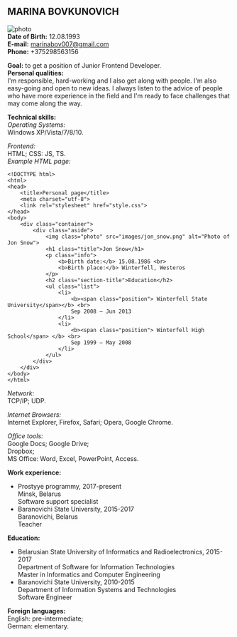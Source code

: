 ## MARINA BOVKUNOVICH 
 
![photo](https://github.com/espere-papillon/rsschool-cv/blob/gh-pages/photo.jpg?raw=true "Profile-photo")  
**Date of Birth:**			12.08.1993    
**E-mail:**					marinabov007@gmail.com   
**Phone:**					+375298563156  

**Goal:** to get a position of Junior Frontend Developer.  
**Personal qualities:**  
I'm responsible, hard-working and I also get along with people. I'm also easy-going and open to new ideas. I always listen to the advice of people who have more experience in the field and I'm ready to face challenges that may come along the way.

**Technical skills:**  
*Operating Systems:*  
Windows XP/Vista/7/8/10.

*Frontend:*  
HTML; CSS: JS, TS.  
*Example HTML page:* 
```
<!DOCTYPE html>
<html>
<head>
    <title>Personal page</title>
    <meta charset="utf-8">
    <link rel="stylesheet" href="style.css">
</head>
<body>
    <div class="container">
        <div class="aside">
            <img class="photo" src="images/jon_snow.png" alt="Photo of Jon Snow">
            <h1 class="title">Jon Snow</h1>
            <p class="info">
                <b>Birth date:</b> 15.08.1986 <br>
                <b>Birth place:</b> Winterfell, Westeros
            </p>
            <h2 class="section-title">Education</h2>
            <ul class="list">
                <li>
                    <b><span class="position"> Winterfell State University</span></b> <br>
                    Sep 2008 — Jun 2013
                </li>
                <li>
                    <b><span class="position"> Winterfell High School</span> </b> <br>
                    Sep 1999 — May 2008
                </li>
            </ul>
        </div>
    </div>
</body>
</html>
```

*Network:*  
TCP/IP; UDP.

*Internet Browsers:*  
Internet Explorer, Firefox, Safari; Opera, Google Chrome.

*Office tools:*  
Google Docs; Google Drive;  
Dropbox;  
MS Office: Word, Excel, PowerPoint, Access.  

**Work experience:**  
* Prostyye programmy, 2017-present  
Minsk, Belarus  
Software support specialist  
* Baranovichi State University, 2015-2017  
Baranovichi, Belarus  
Teacher  

**Education:**  
* Belarusian State University of Informatics and Radioelectronics, 2015-2017  
Department of Software for Information Technologies  
Master in Informatics and Computer Engineering  
* Baranovichi State University, 2010-2015  
Department of Information Systems and Technologies  
Software Engineer  

**Foreign languages:**  
English: pre-intermediate;  
German: elementary.  
